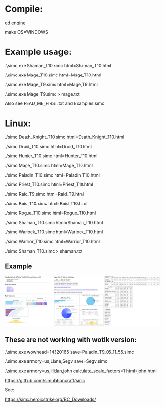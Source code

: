 # Compile:

cd engine

make OS=WINDOWS


# Example usage:

.\simc.exe Shaman_T10.simc html=Shaman_T10.html

.\simc.exe Mage_T10.simc html=Mage_T10.html

.\simc.exe Mage_T9.simc html=Mage_T9.html

.\simc.exe Mage_T9.simc > mage.txt

Also see READ_ME_FIRST.txt and Examples.simc

# Linux:
./simc Death_Knight_T10.simc html=Death_Knight_T10.html

./simc Druid_T10.simc html=Druid_T10.html

./simc Hunter_T10.simc html=Hunter_T10.html

./simc Mage_T10.simc html=Mage_T10.html

./simc Paladin_T10.simc html=Paladin_T10.html

./simc Priest_T10.simc html=Priest_T10.html

./simc Raid_T9.simc html=Raid_T9.html

./simc Raid_T10.simc html=Raid_T10.html

./simc Rogue_T10.simc html=Rogue_T10.html

./simc Shaman_T10.simc html=Shaman_T10.html

./simc Warlock_T10.simc html=Warlock_T10.html

./simc Warrior_T10.simc html=Warrior_T10.html

./simc Shaman_T10.simc > shaman.txt

## Example

![Example](./Example.png?raw=true "Example")


## These are not working with wotlk version:

.\simc.exe wowhead=14320165 save=Paladin_T9_05_11_55.simc

.\simc.exe armory=us,Llane,Segv save=Segv.simc

.\simc.exe armory=us,illidan,john calculate_scale_factors=1 html=john.html

https://github.com/simulationcraft/simc

See:

https://simc.heroicstrike.org/BC_Downloads/

